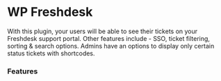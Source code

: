 # WP Freshdesk

With this plugin, your users will be able to see their tickets on your Freshdesk support portal. Other features include - SSO, ticket filtering, sorting &amp; search options. Admins have an options to display only certain status tickets with shortcodes.


### Features
